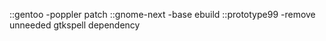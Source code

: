 ::gentoo
-poppler patch
::gnome-next
-base ebuild
::prototype99
-remove unneeded gtkspell dependency
